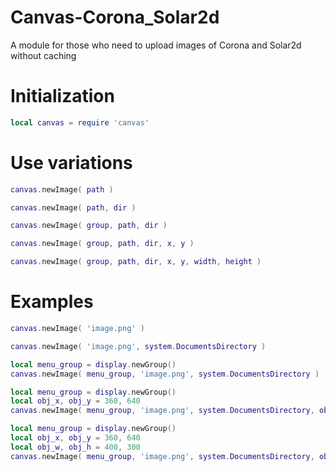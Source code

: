 # Canvas-Corona_Solar2d
A module for those who need to upload images of Corona and Solar2d without caching

# Initialization
```lua
local canvas = require 'canvas'
```

# Use variations
```lua 
canvas.newImage( path ) 
```
```lua
canvas.newImage( path, dir ) 
```
```lua
canvas.newImage( group, path, dir ) 
```
```lua
canvas.newImage( group, path, dir, x, y ) 
```
```lua
canvas.newImage( group, path, dir, x, y, width, height ) 
```

# Examples
```lua
canvas.newImage( 'image.png' ) 
```
```lua
canvas.newImage( 'image.png', system.DocumentsDirectory ) 
```
```lua
local menu_group = display.newGroup()
canvas.newImage( menu_group, 'image.png', system.DocumentsDirectory ) 
```
```lua
local menu_group = display.newGroup()
local obj_x, obj_y = 360, 640
canvas.newImage( menu_group, 'image.png', system.DocumentsDirectory, obj_x, obj_y ) 
```
```lua
local menu_group = display.newGroup()
local obj_x, obj_y = 360, 640
local obj_w, obj_h = 400, 300
canvas.newImage( menu_group, 'image.png', system.DocumentsDirectory, obj_x, obj_y, obj_w, obj_h ) 
```
